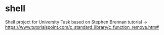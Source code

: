 # shell
Shell project for University Task based on Stephen Brennan tutorial -> https://www.tutorialspoint.com/c_standard_library/c_function_remove.htm#